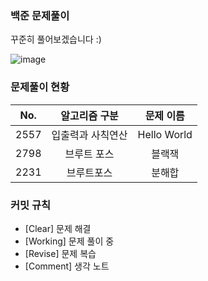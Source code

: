 ### 백준 문제풀이
꾸준히 풀어보겠습니다 :)

![image](https://github.com/ssonsonya/SolveBaekjoon/assets/116151781/3e44d5ba-139b-4f43-a7d9-c675e58fc9aa)

### 문제풀이 현황

|No.|알고리즘 구분|문제 이름|
|:---:|:---:|:---:|
|2557|입출력과 사칙연산|Hello World|
|2798|브루트 포스|블랙잭|
|2231|브루트포스|분해합|

### 커밋 규칙

+ [Clear] 문제 해결
+ [Working] 문제 풀이 중
+ [Revise] 문제 복습
+ [Comment] 생각 노트
